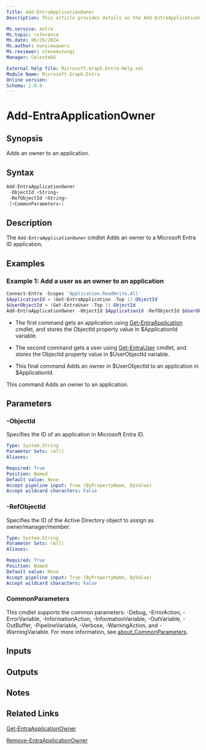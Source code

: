 ```yaml
---
Title: Add-EntraApplicationOwner
Description: This article provides details on the Add-EntraApplicationOwner command.

Ms.service: entra
Ms.topic: reference
Ms.date: 06/26/2024
Ms.author: eunicewaweru
Ms.reviewer: stevemutungi
Manager: CelesteDG

External help file: Microsoft.Graph.Entra-Help.xml
Module Name: Microsoft.Graph.Entra
Online version:
Schema: 2.0.0
---
```


# Add-EntraApplicationOwner

## Synopsis

Adds an owner to an application.

## Syntax

```powershell
Add-EntraApplicationOwner 
 -ObjectId <String> 
 -RefObjectId <String>
 [<CommonParameters>]
```

## Description

The `Add-EntraApplicationOwner` cmdlet Adds an owner to a Microsoft Entra ID application.

## Examples

### Example 1: Add a user as an owner to an application

```powershell
Connect-Entra -Scopes 'Application.ReadWrite.All'
$ApplicationId = (Get-EntraApplication -Top 1).ObjectId
$UserObjectId = (Get-EntraUser -Top 1).ObjectId
Add-EntraApplicationOwner -ObjectId $ApplicationId -RefObjectId $UserObjectId
```

- The first command gets an application using [Get-EntraApplication](./Get-EntraApplication.md) cmdlet, and stores the ObjectId property value in $ApplicationId variable.  

- The second command gets a user using [Get-EntraUser](./Get-EntraUser.md) cmdlet, and stores the ObjectId property value in $UserObjectId variable.  

- This final command Adds an owner in $UserObjectId to an application in $ApplicationId.

This command Adds an owner to an application.

## Parameters

### -ObjectId

Specifies the ID of an application in Microsoft Entra ID.

```yaml
Type: System.String
Parameter Sets: (All)
Aliases:

Required: True
Position: Named
Default value: None
Accept pipeline input: True (ByPropertyName, ByValue)
Accept wildcard characters: False
```

### -RefObjectId

Specifies the ID of the Active Directory object to assign as owner/manager/member.

```yaml
Type: System.String
Parameter Sets: (All)
Aliases:

Required: True
Position: Named
Default value: None
Accept pipeline input: True (ByPropertyName, ByValue)
Accept wildcard characters: False
```

### CommonParameters

This cmdlet supports the common parameters: -Debug, -ErrorAction, -ErrorVariable, -InformationAction, -InformationVariable, -OutVariable, -OutBuffer, -PipelineVariable, -Verbose, -WarningAction, and -WarningVariable. For more information, see [about_CommonParameters](https://go.microsoft.com/fwlink/?LinkID=113216).

## Inputs

## Outputs

## Notes

## Related Links

[Get-EntraApplicationOwner](Get-EntraApplicationOwner.md)

[Remove-EntraApplicationOwner](Remove-EntraApplicationOwner.md)
